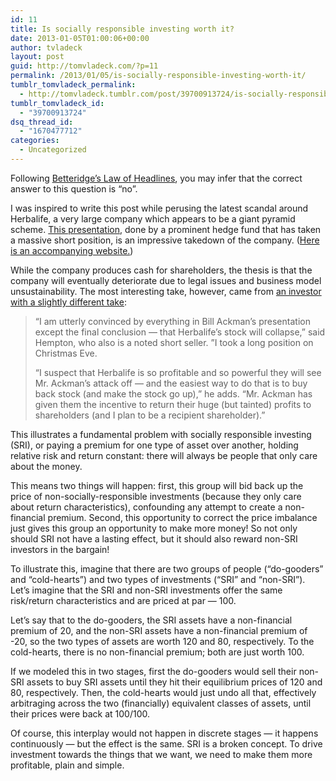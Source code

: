 ```yaml
---
id: 11
title: Is socially responsible investing worth it?
date: 2013-01-05T01:00:06+00:00
author: tvladeck
layout: post
guid: http://tomvladeck.com/?p=11
permalink: /2013/01/05/is-socially-responsible-investing-worth-it/
tumblr_tomvladeck_permalink:
  - http://tomvladeck.tumblr.com/post/39700913724/is-socially-responsible-investing-worth-it
tumblr_tomvladeck_id:
  - "39700913724"
dsq_thread_id:
  - "1670477712"
categories:
  - Uncategorized
---
```

<p>Following <a href="http://en.wikipedia.org/wiki/Betteridge's_law_of_headlines">Betteridge’s Law of Headlines</a>, you may infer that the correct answer to this question is “no”. </p>
<p>I was inspired to write this post while perusing the latest scandal around Herbalife, a very large company which appears to be a giant pyramid scheme. <a href="http://www.businessinsider.com/bill-ackmans-herbalife-presentation-2012-12?op=1">This presentation</a>, done by a prominent hedge fund that has taken a massive short position, is an impressive takedown of the company. (<a href="http://factsaboutherbalife.com/">Here is an accompanying website.</a>)</p>
<p>While the company produces cash for shareholders, the thesis is that the company will eventually deteriorate due to legal issues and business model unsustainability. The most interesting take, however, came from <a href="http://blogs.wsj.com/marketbeat/2012/12/27/bet-against-ackman-some-hedge-funds-buy-herbalife-shares/">an investor with a slightly different take</a>:</p>
<blockquote>
<p>“I am utterly convinced by everything in Bill Ackman’s presentation except the final conclusion — that Herbalife’s stock will collapse,” said Hempton, who also is a noted short seller. ”I took a long position on Christmas Eve.</p>
<p>“I suspect that Herbalife is so profitable and so powerful they will see Mr. Ackman’s attack off — and the easiest way to do that is to buy back stock (and make the stock go up),” he adds. “Mr. Ackman has given them the incentive to return their huge (but tainted) profits to shareholders (and I plan to be a recipient shareholder).”</p>
</blockquote>
<p>This illustrates a fundamental problem with socially responsible investing (SRI), or paying a premium for one type of asset over another, holding relative risk and return constant: there will always be people that only care about the money.</p>
<p>This means two things will happen: first, this group will bid back up the price of non-socially-responsible investments (because they only care about return characteristics), confounding any attempt to create a non-financial premium. Second, this opportunity to correct the price imbalance just gives this group an opportunity to make more money! So not only should SRI not have a lasting effect, but it should also reward non-SRI investors in the bargain!</p>
<p>To illustrate this, imagine that there are two groups of people (“do-gooders” and “cold-hearts”) and two types of investments (“SRI” and “non-SRI”). Let’s imagine that the SRI and non-SRI investments offer the same risk/return characteristics and are priced at par — 100.</p>
<p>Let’s say that to the do-gooders, the SRI assets have a non-financial premium of 20, and the non-SRI assets have a non-financial premium of -20, so the two types of assets are worth 120 and 80, respectively. To the cold-hearts, there is no non-financial premium; both are just worth 100. </p>
<p>If we modeled this in two stages, first the do-gooders would sell their non-SRI assets to buy SRI assets until they hit their equilibrium prices of 120 and 80, respectively. Then, the cold-hearts would just undo all that, effectively arbitraging across the two (financially) equivalent classes of assets, until their prices were back at 100/100. </p>
<p>Of course, this interplay would not happen in discrete stages &#8212; it happens continuously &#8212; but the effect is the same. SRI is a broken concept. To drive investment towards the things that we want, we need to make them more profitable, plain and simple.</p>